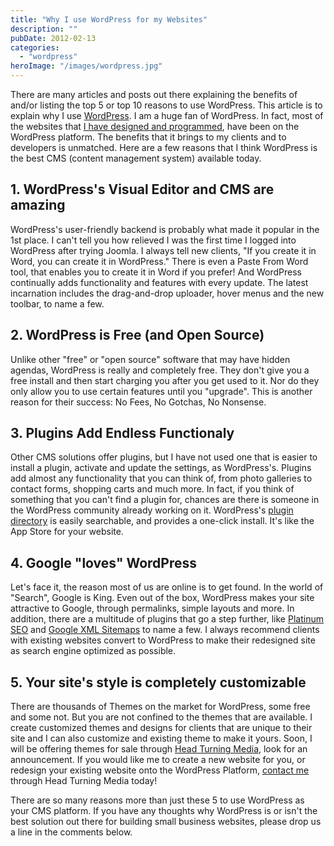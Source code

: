```yaml
---
title: "Why I use WordPress for my Websites"
description: ""
pubDate: 2012-02-13
categories: 
  - "wordpress"
heroImage: "/images/wordpress.jpg"
---
```


There are many articles and posts out there explaining the benefits of and/or listing the top 5 or top 10 reasons to use WordPress. This article is to explain why I use [WordPress](http://wordpress.org "WordPress > Bloging Tool, Publishing Platform, and CMS"). I am a huge fan of WordPress. In fact, most of the websites that [I have designed and programmed](http://www.pauljeter.net/portfolio/ "Paul Jeter's Web and Design Portfolio"), have been on the WordPress platform. The benefits that it brings to my clients and to developers is unmatched. Here are a few reasons that I think WordPress is the best CMS (content management system) available today.

## 1\. WordPress's Visual Editor and CMS are amazing

WordPress's user-friendly backend is probably what made it popular in the 1st place. I can't tell you how relieved I was the first time I logged into WordPress after trying Joomla. I always tell new clients, "If you create it in Word, you can create it in WordPress." There is even a Paste From Word tool, that enables you to create it in Word if you prefer! And WordPress continually adds functionality and features with every update. The latest incarnation includes the drag-and-drop uploader, hover menus and the new toolbar, to name a few.

## 2\. WordPress is Free (and Open Source)

Unlike other "free" or "open source" software that may have hidden agendas, WordPress is really and completely free. They don't give you a free install and then start charging you after you get used to it. Nor do they only allow you to use certain features until you "upgrade". This is another reason for their success: No Fees, No Gotchas, No Nonsense.

## 3\. Plugins Add Endless Functionaly

Other CMS solutions offer plugins, but I have not used one that is easier to install a plugin, activate and update the settings, as WordPress's. Plugins add almost any functionality that you can think of, from photo galleries to contact forms, shopping carts and much more. In fact, if you think of something that you can't find a plugin for, chances are there is someone in the WordPress community already working on it. WordPress's [plugin directory](http://wordpress.org/extend/plugins/ "WordPress Plugin Directory") is easily searchable, and provides a one-click install. It's like the App Store for your website.

## 4\. Google "loves" WordPress

Let's face it, the reason most of us are online is to get found. In the world of "Search", Google is King. Even out of the box, WordPress makes your site attractive to Google, through permalinks, simple layouts and more. In addition, there are a multitude of plugins that go a step further, like [Platinum SEO](http://techblissonline.com/platinum-seo-pack/ "The ultimate Plugin for SEO on WordPress - Platinum SEO Pack") and [Google XML Sitemaps](http://www.arnebrachhold.de/projects/wordpress-plugins/google-xml-sitemaps-generator/ "Google (XML) Sitemaps Generator for WordPress") to name a few. I always recommend clients with existing websites convert to WordPress to make their redesigned site as search engine optimized as possible.

## 5\. Your site's style is completely customizable

There are thousands of Themes on the market for WordPress, some free and some not. But you are not confined to the themes that are available. I create customized themes and designs for clients that are unique to their site and I can also customize and existing theme to make it yours. Soon, I will be offering themes for sale through [Head Turning Media](http://www.headturningmedia.com "Head Turning Media | Get your business noticed!"), look for an announcement. If you would like me to create a new website for you, or redesign your existing website onto the WordPress Platform, [contact me](http://www.headturningmedia.com/#quote-form "Contact Head Turning Media for your WordPress Web Design Needs") through Head Turning Media today!

There are so many reasons more than just these 5 to use WordPress as your CMS platform. If you have any thoughts why WordPress is or isn't the best solution out there for building small business websites, please drop us a line in the comments below.
